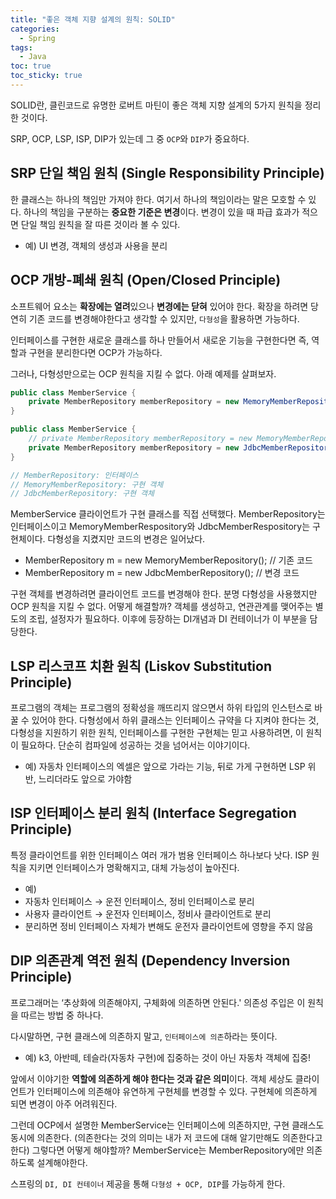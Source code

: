 ```yaml
---
title: "좋은 객체 지향 설계의 원칙: SOLID"
categories:
  - Spring
tags:
  - Java
toc: true
toc_sticky: true
---
```


SOLID란, 클린코드로 유명한 로버트 마틴이 좋은 객체 지향 설계의 5가지 원칙을 정리한 것이다.

SRP, OCP, LSP, ISP, DIP가 있는데 그 중 `OCP`와 `DIP`가 중요하다.


## SRP 단일 책임 원칙 (Single Responsibility Principle)

한 클래스는 하나의 책임만 가져야 한다. 여기서 하나의 책임이라는 말은 모호할 수 있다. 하나의 책임을 구분하는 **중요한 기준은 변경**이다. 변경이 있을 때 파급 효과가 적으면 단일 책임 원칙을 잘 따른 것이라 볼 수 있다.

- 예) UI 변경, 객체의 생성과 사용을 분리


## OCP 개방-폐쇄 원칙 (Open/Closed Principle)

소프트웨어 요소는 **확장에는 열려**있으나 **변경에는 닫혀** 있어야 한다. 확장을 하려면 당연히 기존 코드를 변경해야한다고 생각할 수 있지만, `다형성`을 활용하면 가능하다.

인터페이스를 구현한 새로운 클래스를 하나 만들어서 새로운 기능을 구현한다면 즉, 역할과 구현을 분리한다면 OCP가 가능하다.

그러나, 다형성만으로는 OCP 원칙을 지킬 수 없다. 아래 예제를 살펴보자.

```java
public class MemberService {
    private MemberRepository memberRepository = new MemoryMemberRepository();
}
```

```java
public class MemberService {
    // private MemberRepository memberRepository = new MemoryMemberRepository();
    private MemberRepository memberRepository = new JdbcMemberRepository();
}

// MemberRepository: 인터페이스
// MemoryMemberRepository: 구현 객체
// JdbcMemberRepository: 구현 객체
```

MemberService 클라이언트가 구현 클래스를 직접 선택했다. MemberRepository는 인터페이스이고 MemoryMemberRespository와 JdbcMemberRespository는 구현체이다. 다형성을 지켰지만 코드의 변경은 일어났다.

- MemberRepository m = new MemoryMemberRepository(); // 기존 코드
- MemberRepository m = new JdbcMemberRepository(); // 변경 코드


구현 객체를 변경하려면 클라이언트 코드를 변경해야 한다. 분명 다형성을 사용했지만 OCP 원칙을 지킬 수 없다. 어떻게 해결할까? 객체를 생성하고, 연관관계를 맺어주는 별도의 조립, 설정자가 필요하다. 이후에 등장하는 DI개념과 DI 컨테이너가 이 부분을 담당한다.


## LSP 리스코프 치환 원칙 (Liskov Substitution Principle)

프로그램의 객체는 프로그램의 정확성을 깨뜨리지 않으면서 하위 타입의 인스턴스로 바꿀 수 있어야 한다. 다형성에서 하위 클래스는 인터페이스 규약을 다 지켜야 한다는 것, 다형성을 지원하기 위한 원칙, 인터페이스를 구현한 구현체는 믿고 사용하려면, 이 원칙이 필요하다. 단순히 컴파일에 성공하는 것을 넘어서는 이야기이다.

- 예) 자동차 인터페이스의 엑셀은 앞으로 가라는 기능, 뒤로 가게 구현하면 LSP 위반, 느리더라도 앞으로 가야함

## ISP 인터페이스 분리 원칙 (Interface Segregation Principle)

특정 클라이언트를 위한 인터페이스 여러 개가 범용 인터페이스 하나보다 낫다. ISP 원칙을 지키면 인터페이스가 명확해지고, 대체 가능성이 높아진다.

- 예)
- 자동차 인터페이스 → 운전 인터페이스, 정비 인터페이스로 분리
- 사용자 클라이언트 → 운전자 인터페이스, 정비사 클라이언트로 분리
- 분리하면 정비 인터페이스 자체가 변해도 운전자 클라이언트에 영향을 주지 않음


## DIP 의존관계 역전 원칙 (Dependency Inversion Principle)

프로그래머는 ‘추상화에 의존해야지, 구체화에 의존하면 안된다.' 의존성 주입은 이 원칙을 따르는 방법 중 하나다.

다시말하면, 구현 클래스에 의존하지 말고, `인터페이스에 의존`하라는 뜻이다.

- 예) k3, 아반떼, 테슬라(자동차 구현)에 집중하는 것이 아닌 자동차 객체에 집중!

앞에서 이야기한 **역할에 의존하게 해야 한다는 것과 같은 의미**이다. 객체 세상도 클라이언트가 인터페이스에 의존해야 유연하게 구현체를 변경할 수 있다. 구현체에 의존하게 되면 변경이 아주 어려워진다.

그런데 OCP에서 설명한 MemberService는 인터페이스에 의존하지만, 구현 클래스도 동시에 의존한다. (의존한다는 것의 의미는 내가 저 코드에 대해 알기만해도 의존한다고 한다) 그렇다면 어떻게 해야할까? MemberService는 MemberRepository에만 의존하도록 설계해야한다.


스프링의 `DI, DI 컨테이너` 제공을 통해 `다형성 + OCP, DIP`를 가능하게 한다.